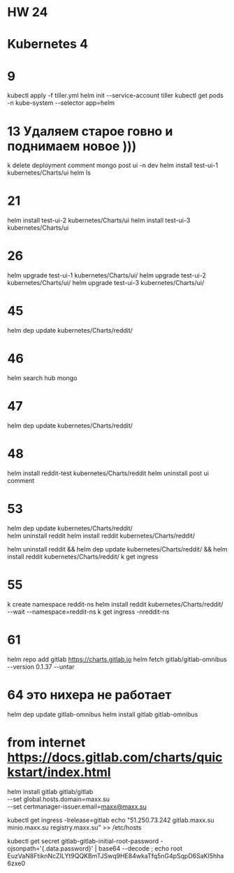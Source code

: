 # HW 24
# Kubernetes 4

# 9
kubectl apply -f tiller.yml
helm init --service-account tiller
kubectl get pods -n kube-system --selector app=helm

# 13 Удаляем старое говно и поднимаем новое )))
k delete deployment comment mongo post ui -n dev
helm install test-ui-1 kubernetes/Charts/ui
helm ls

# 21
helm install test-ui-2 kubernetes/Charts/ui
helm install test-ui-3 kubernetes/Charts/ui

# 26
helm upgrade test-ui-1 kubernetes/Charts/ui/
helm upgrade test-ui-2 kubernetes/Charts/ui/
helm upgrade test-ui-3 kubernetes/Charts/ui/

# 45
helm dep update kubernetes/Charts/reddit/

# 46
helm search hub mongo

# 47
helm dep update kubernetes/Charts/reddit/

# 48
helm install reddit-test kubernetes/Charts/reddit
helm uninstall post ui comment

# 53
helm dep update kubernetes/Charts/reddit/   
helm uninstall reddit
helm install reddit kubernetes/Charts/reddit/

helm uninstall reddit && helm dep update kubernetes/Charts/reddit/ && helm install reddit kubernetes/Charts/reddit/
k get ingress

# 55
k create namespace reddit-ns
helm install reddit kubernetes/Charts/reddit/ --wait --namespace=reddit-ns
k get ingress -nreddit-ns

# 61
helm repo add gitlab https://charts.gitlab.io
helm fetch gitlab/gitlab-omnibus  --version 0.1.37 --untar

# 64 это нихера не работает
helm dep update gitlab-omnibus
helm install gitlab gitlab-omnibus

# from internet https://docs.gitlab.com/charts/quickstart/index.html
helm install gitlab gitlab/gitlab \
  --set global.hosts.domain=maxx.su \
  --set certmanager-issuer.email=maxx@maxx.su

kubectl get ingress -lrelease=gitlab
echo "51.250.73.242 gitlab.maxx.su minio.maxx.su registry.maxx.su” >> /etc/hosts


kubectl get secret gitlab-gitlab-initial-root-password -ojsonpath='{.data.password}' | base64 --decode ; echo
root
EuzVaN8FtiknNcZILYt9QQKBmTJSwq9HE84wkaTfq5nG4pSqpD6SaKI5hha6zxe0





